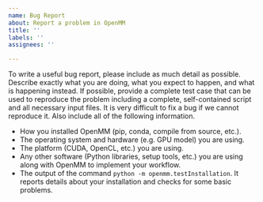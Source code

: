 ```yaml
---
name: Bug Report
about: Report a problem in OpenMM
title: ''
labels: ''
assignees: ''

---
```


To write a useful bug report, please include as much detail as possible. Describe exactly what you are doing, what you expect to happen, and what is happening instead. If possible, provide a complete test case that can be used to reproduce the problem including a complete, self-contained script and all necessary input files. It is very difficult to fix a bug if we cannot reproduce it. Also include all of the following information.

- How you installed OpenMM (pip, conda, compile from source, etc.).
- The operating system and hardware (e.g. GPU model) you are using.
- The platform (CUDA, OpenCL, etc.) you are using.
- Any other software (Python libraries, setup tools, etc.) you are using along with OpenMM to implement your workflow.
- The output of the command `python -m openmm.testInstallation`.  It reports details about your installation and checks for some basic problems.
